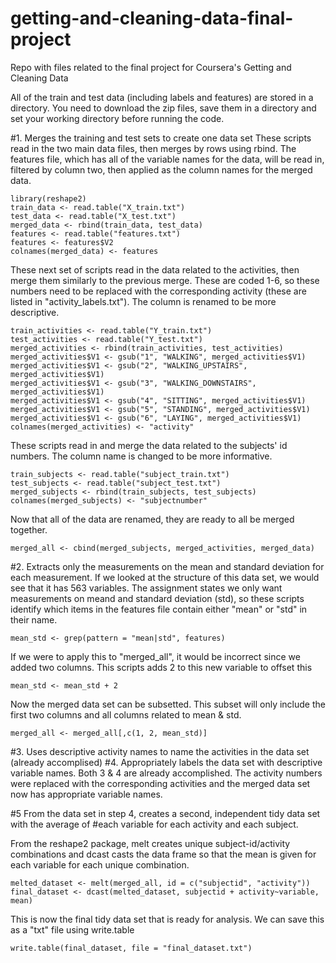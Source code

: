 # getting-and-cleaning-data-final-project
Repo with files related to the final project for Coursera's Getting and Cleaning Data

All of the train and test data (including labels and features) are stored in a directory. You need to download the zip files, save them in a directory and set your working directory before running the code.

#1. Merges the training and test sets to create one data set
These scripts read in the two main data files, then merges by rows using rbind. The features file, which has all of the variable names for the data, will be read in, filtered by column two, then applied as the column names for the merged data.
```
library(reshape2)
train_data <- read.table("X_train.txt")
test_data <- read.table("X_test.txt")
merged_data <- rbind(train_data, test_data)
features <- read.table("features.txt")
features <- features$V2
colnames(merged_data) <- features
```
These next set of scripts read in the data related to the activities, then merge them similarly to the previous merge. These are coded 1-6, so these numbers need to be replaced with the corresponding activity (these are listed in "activity_labels.txt"). The column is renamed to be more descriptive.
```
train_activities <- read.table("Y_train.txt")
test_activities <- read.table("Y_test.txt")
merged_activities <- rbind(train_activities, test_activities)
merged_activities$V1 <- gsub("1", "WALKING", merged_activities$V1)
merged_activities$V1 <- gsub("2", "WALKING_UPSTAIRS", merged_activities$V1)
merged_activities$V1 <- gsub("3", "WALKING_DOWNSTAIRS", merged_activities$V1)
merged_activities$V1 <- gsub("4", "SITTING", merged_activities$V1)
merged_activities$V1 <- gsub("5", "STANDING", merged_activities$V1)
merged_activities$V1 <- gsub("6", "LAYING", merged_activities$V1)
colnames(merged_activities) <- "activity"
```
These scripts read in and merge the data related to the subjects' id numbers. The column name is changed to be more informative.
```
train_subjects <- read.table("subject_train.txt")
test_subjects <- read.table("subject_test.txt")
merged_subjects <- rbind(train_subjects, test_subjects)
colnames(merged_subjects) <- "subjectnumber"
```
Now that all of the data are renamed, they are ready to all be merged together.
```
merged_all <- cbind(merged_subjects, merged_activities, merged_data)
```
#2. Extracts only the measurements on the mean and standard deviation for each measurement.
If we looked at the structure of this data set, we would see that it has 563 variables. The assignment states we only want measurements on meand and standard deviation (std), so these scripts identify which items in the features file contain either "mean" or "std" in their name.
```
mean_std <- grep(pattern = "mean|std", features)
```
If we were to apply this to "merged_all", it would be incorrect since we added two columns. This scripts adds 2 to this new variable to offset this
```
mean_std <- mean_std + 2
```
Now the merged data set can be subsetted. This subset will only include the first two columns and all columns related to mean & std.
```
merged_all <- merged_all[,c(1, 2, mean_std)]
```
#3. Uses descriptive activity names to name the activities in the data set (already accomplised)
#4. Appropriately labels the data set with descriptive variable names.
Both 3 & 4 are already accomplished. The activity numbers were replaced with the corresponding activities and the merged data set now has appropriate variable names.

#5 From the data set in step 4, creates a second, independent tidy data set with the average of 
#each variable for each activity and each subject.

From the reshape2 package, melt creates unique subject-id/activity combinations and dcast casts the data frame so that the mean is given for each variable for each unique combination.
```
melted_dataset <- melt(merged_all, id = c("subjectid", "activity"))
final_dataset <- dcast(melted_dataset, subjectid + activity~variable, mean)
```
This is now the final tidy data set that is ready for analysis. We can save this as a "txt" file using write.table
```
write.table(final_dataset, file = "final_dataset.txt")
```
